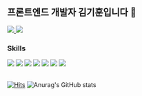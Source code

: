 ## 프론트엔드 개발자 김기훈입니다 👋                                                 



<a href="https://velog.io/@loso762" target="_blank">
  <img src="https://img.shields.io/badge/velog-20C997?style=flat&logo=Velog&logoColor=white"/>
</a> <img src="https://img.shields.io/badge/loso762@naver.com-F06B66?style=flat&logo=gmail&logoColor=white"/>
<br>

### Skills<br>

  <img src="https://img.shields.io/badge/javascript-F7DF1E?style=flat&logo=javascript&logoColor=white"/> <img src="https://img.shields.io/badge/react-61DAFB?style=flat&logo=react&logoColor=white"/> <img src="https://img.shields.io/badge/jQuery-0769AD?style=flat&logo=Jquery&logoColor=white"/> <img src="https://img.shields.io/badge/nextJS-000000?style=flat&logo=Next.js&logoColor=white"/> <img src="https://img.shields.io/badge/TypeScript-3178C6?style=flat&logo=TypeScript&logoColor=white"/> <img src="https://img.shields.io/badge/firebase-FFCA28?style=flat&logo=Firebase&logoColor=white"/> <img src="https://img.shields.io/badge/Redux-764ABC?style=flat&logo=Redux&logoColor=white"/>
<br><br>

[![Hits](https://hits.seeyoufarm.com/api/count/incr/badge.svg?url=https%3A%2F%2Fgithub.com%2Floso762&count_bg=%2379C83D&title_bg=%23555555&icon=&icon_color=%23E7E7E7&title=%EB%B0%A9%EB%AC%B8%EC%9E%90+%EC%88%98&edge_flat=false)](https://hits.seeyoufarm.com)
![Anurag's GitHub stats](https://github-readme-stats.vercel.app/api?username=loso762&show_icons=true&theme=radical)



